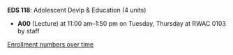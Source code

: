 **EDS 118**: Adolescent Devlp & Education (4 units)

- **A00** (Lecture) at 11:00 am–1:50 pm on Tuesday, Thursday at RWAC 0103 by staff

[Enrollment numbers over time](./EDS118.tsv)
